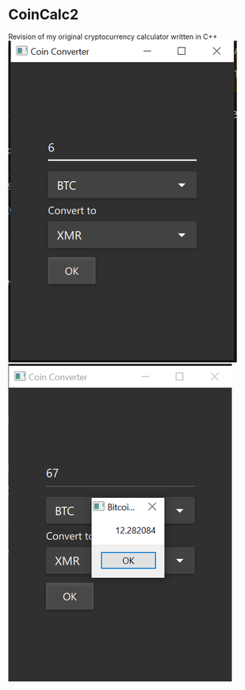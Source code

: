 # CoinCalc2
Revision of my original cryptocurrency calculator written in C++
![showcase1](cap1.png)
![showcase2](cap2.png)
